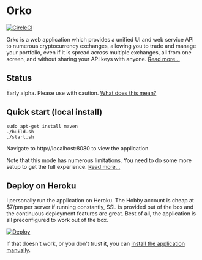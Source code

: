 # Orko

[![CircleCI](https://circleci.com/gh/badgerwithagun/orko/tree/master.svg?style=svg&circle-token=3e040c3e064daf7408b29df31c61af9c73ea862a)](https://circleci.com/gh/badgerwithagun/orko/tree/master)

Orko is a web application which provides a unified UI and web service API to numerous cryptocurrency exchanges, allowing you to trade and manage your portfolio, even if it is spread across multiple exchanges, all from one screen, and without sharing your API keys with anyone.  [Read more...](https://github.com/badgerwithagun/orko/wiki/Why-Orko)

## Status

Early alpha. Please use with caution.  [What does this mean?](https://github.com/badgerwithagun/orko/wiki/Project-status)

## Quick start (local install)

```
sudo apt-get install maven
./build.sh
./start.sh
```

Navigate to http://localhost:8080 to view the application.

Note that this mode has numerous limitations.  You need to do some more setup to get the full experience.  [Read more...](https://github.com/badgerwithagun/orko/wiki/Local-installation)

## Deploy on Heroku

I personally run the application on Heroku. The Hobby account is cheap at $7/pm per server if running constantly, SSL is provided out of the box and the continuous deployment features are great. Best of all, the application is all preconfigured to work out of the box. 

[![Deploy](https://www.herokucdn.com/deploy/button.svg)](https://heroku.com/deploy?template=https://github.com/badgerwithagun/orko)

If that doesn't work, or you don't trust it, you can [install the application manually](https://github.com/badgerwithagun/orko/wiki/Manual-installation-on-Heroku).

